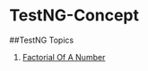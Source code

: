 # TestNG-Concept

##TestNG Topics

1. [Factorial Of A Number](https://github.com/SambitAutomation/Java_Basics/blob/master/FactorialOfANumber.java)
